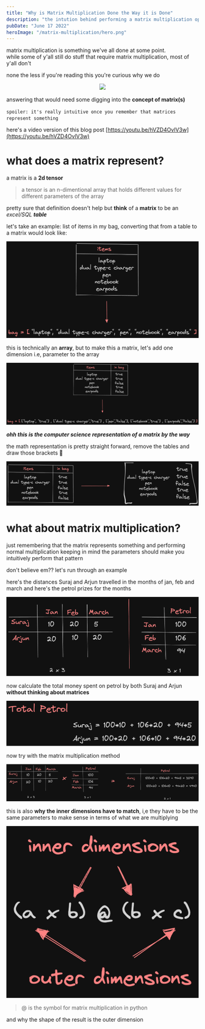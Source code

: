 ```yaml
---
title: "Why is Matrix Multiplication Done the Way it is Done"
description: "the intution behind performing a matrix multiplication operation"
pubDate: "June 17 2022"
heroImage: "/matrix-multiplication/hero.png"
---
```


matrix multiplication is something we've all done at some point.
<br/>
while some of y'all still do stuff that require matrix multiplication, most of y'all don't

none the less if you're reading this you're curious why we do
<center>

![](/matrix-multiplication/matmul.png)

</center>

answering that would need some digging into the **concept of matrix(s)**

`spoiler: it's really intuitive once you remember that matrices represent something`


here's a video version of this blog post [https://youtu.be/hVZD4OvlV3w](https://youtu.be/hVZD4OvlV3w)

# what does a matrix represent?

a matrix is a **2d tensor**

> a tensor is an n-dimentional array that holds different values for different parameters of the array

pretty sure that definition doesn't help  but **think** of a **matrix** to be an *excel/SQL **table*** 

let's take an example:
list of items in my bag,
converting that from a table to a matrix would look like:
<center>

![](/public/matrix-multiplication/table-1d.png)

</center>

this is technically an **array**, but to make this a matrix, let's add one dimension i.e, parameter to the array 


<center>

![](/public/matrix-multiplication/table-2d.png)

</center>

***ohh this is the computer science representation of a matrix by the way***

the math representation is pretty straight forward, remove the tables and draw those brackets 👀


<center>

![](/public/matrix-multiplication/math-matrix.png)

</center>

# what about matrix multiplication?

just remembering that the matrix represents something and performing normal multiplication keeping in mind the parameters should make you intuitively perform that pattern

don't believe em?? let's run through an example

here's the distances Suraj and Arjun travelled in the months of jan, feb and march and here's the petrol prizes for the months 

<center>

![](/public/matrix-multiplication/info.png)

</center>

now calculate the total money spent on petrol by both Suraj and Arjun **without thinking about matrices**

<center>

![](/public/matrix-multiplication/total.png)

</center>

now try with the matrix multiplication method

<center>

![](/public/matrix-multiplication/matmul-tot.png)

</center>

this is also **why the inner dimensions have to match**, i,e they have to be the same parameters to make sense in terms of what we are multiplying

<center>

![](/public/matrix-multiplication/dims.png)

</center>

> @ is the symbol for matrix multiplication in python

and why the shape of the result is the outer dimension